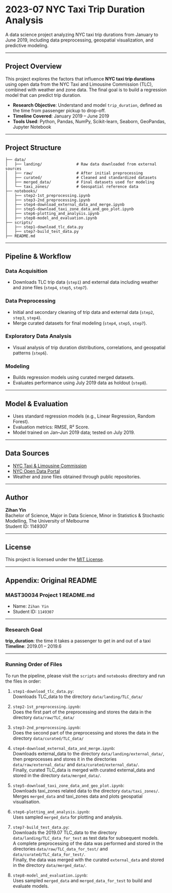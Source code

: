 # 2023-07 NYC Taxi Trip Duration Analysis

A data science project analyzing NYC taxi trip durations from January to June 2019, including data preprocessing, geospatial visualization, and predictive modeling.

---

## Project Overview

This project explores the factors that influence **NYC taxi trip durations** using open data from the NYC Taxi and Limousine Commission (TLC), combined with weather and zone data. The final goal is to build a regression model that can predict trip duration.

- **Research Objective**: Understand and model `trip_duration`, defined as the time from passenger pickup to drop-off.
- **Timeline Covered**: January 2019 – June 2019
- **Tools Used**: Python, Pandas, NumPy, Scikit-learn, Seaborn, GeoPandas, Jupyter Notebook

---

## Project Structure

```plaintext
├── data/
│   ├── landing/               # Raw data downloaded from external sources
│   ├── raw/                   # After initial preprocessing
│   ├── curated/               # Cleaned and standardized datasets
│   ├── merged_data/           # Final datasets used for modeling
│   └── taxi_zones/            # Geospatial reference data
├── notebooks/
│   ├── step2-1st_preprocessing.ipynb
│   ├── step3-2nd_preprocessing.ipynb
│   ├── step4-download_external_data_and_merge.ipynb
│   ├── step5-download_taxi_zone_data_and_geo_plot.ipynb
│   ├── step6-plotting_and_analysis.ipynb
│   ├── step8-model_and_evaluation.ipynb
├── scripts/
│   ├── step1-download_tlc_data.py
│   ├── step7-build_test_data.py
├── README.md
```

---

## Pipeline & Workflow

### Data Acquisition
- Downloads TLC trip data (`step1`) and external data including weather and zone files (`step4`, `step5`, `step7`).

### Data Preprocessing
- Initial and secondary cleaning of trip data and external data (`step2`, `step3`, `step4`).
- Merge curated datasets for final modeling (`step4`, `step5`, `step7`).

### Exploratory Data Analysis
- Visual analysis of trip duration distributions, correlations, and geospatial patterns (`step6`).

### Modeling
- Builds regression models using curated merged datasets.
- Evaluates performance using July 2019 data as holdout (`step8`).

---

## Model & Evaluation

- Uses standard regression models (e.g., Linear Regression, Random Forest).
- Evaluation metrics: RMSE, R² Score.
- Model trained on Jan–Jun 2019 data; tested on July 2019.

---

## Data Sources

- [NYC Taxi & Limousine Commission](https://www.nyc.gov/site/tlc/about/tlc-trip-record-data.page)
- [NYC Open Data Portal](https://opendata.cityofnewyork.us/)
- Weather and zone files obtained through public repositories.

---

## Author

**Zihan Yin**  
Bachelor of Science, Major in Data Science, Minor in Statistics & Stochastic Modelling, The University of Melbourne  
Student ID: 1149307

---

## License

This project is licensed under the [MIT License](LICENSE).

---

## Appendix: Original README

### MAST30034 Project 1 README.md

- Name: `Zihan Yin`  
- Student ID: `1149307`

---

### Research Goal

**trip_duration**: the time it takes a passenger to get in and out of a taxi  
**Timeline**: 2019.01 – 2019.6

---

### Running Order of Files

To run the pipeline, please visit the `scripts` and `notebooks` directory and run the files in order:

1. `step1-download_tlc_data.py`:  
   Downloads TLC_data to the directory `data/landing/TLC_data/`

2. `step2-1st_preprocessing.ipynb`:  
   Does the first part of the preprocessing and stores the data in the directory `data/raw/TLC_data/`

3. `step3-2nd_preprocessing.ipynb`:  
   Does the second part of the preprocessing and stores the data in the directory `data/curated/TLC_data/`

4. `step4-download_external_data_and_merge.ipynb`:  
   Downloads external_data to the directory `data/landing/external_data/`, then preprocesses and stores it in the directories `data/raw/external_data/` and `data/curated/external_data/`.  
   Finally, curated TLC_data is merged with curated external_data and stored in the directory `data/merged_data/`.

5. `step5-download_taxi_zone_data_and_geo_plot.ipynb`:  
   Downloads taxi_zones related data to the directory `data/taxi_zones/`.  
   Merges `merged_data` and taxi_zones data and plots geospatial visualisation.

6. `step6-plotting_and_analysis.ipynb`:  
   Uses sampled `merged_data` for plotting and analysis.

7. `step7-build_test_data.py`:  
   Downloads the 2019.07 TLC_data to the directory `data/landing/TLC_data_for_test` as test data for subsequent models.  
   A complete preprocessing of the data was performed and stored in the directories `data/raw/TLC_data_for_test/` and `data/curated/TLC_data_for_test/`.  
   Finally, the data was merged with the curated `external_data` and stored in the directory `data/merged_data/`.

8. `step8-model_and_evaluation.ipynb`:  
   Uses sampled `merged_data` and `merged_data_for_test` to build and evaluate models.
